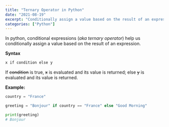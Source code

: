 ```yaml
---
title: "Ternary Operator in Python"
date: "2021-08-19"
excerpt: "Conditionally assign a value based on the result of an expression."
categories: ["Python"]
---
```


In python, conditional expressions (_aka ternary operator_) help us conditionally assign a value based on the result of an expression.

**Syntax**

```sh {numberLines}
x if condition else y
```

If ~~condition~~ is true, ~~x~~ is evaluated and its value is returned; else ~~y~~ is evaluated and its value is returned.

**Example:**

```py {numberLines}
country = "France"

greeting = "Bonjour" if country == "France" else "Good Morning"

print(greeting)
# Bonjour
```
